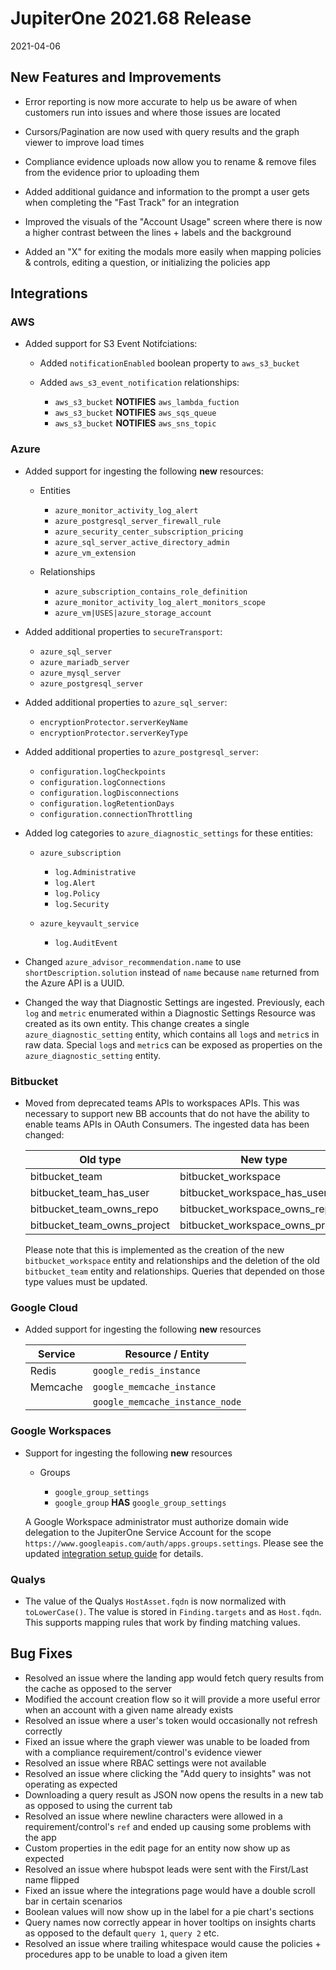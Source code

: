 # JupiterOne 2021.68 Release

2021-04-06

## New Features and Improvements

- Error reporting is now more accurate to help us be aware of when customers run into issues and where those issues are located

- Cursors/Pagination are now used with query results and the graph viewer to improve load times

- Compliance evidence uploads now allow you to rename & remove files from the evidence prior to uploading them

- Added additional guidance and information to the prompt a user gets when completing the "Fast Track" for an integration

- Improved the visuals of the "Account Usage" screen where there is now a higher contrast between the lines + labels and the background

- Added an "X" for exiting the modals more easily when mapping policies & controls, editing a question, or initializing the policies app

## Integrations

### AWS

- Added support for S3 Event Notifciations:

  - Added `notificationEnabled` boolean property to `aws_s3_bucket`
  - Added `aws_s3_event_notification` relationships:
  
    - `aws_s3_bucket` **NOTIFIES** `aws_lambda_fuction` 
    - `aws_s3_bucket` **NOTIFIES** `aws_sqs_queue` 
    - `aws_s3_bucket` **NOTIFIES** `aws_sns_topic` 

### Azure

- Added support for ingesting the following **new** resources:

  - Entities
  
    - `azure_monitor_activity_log_alert`
    - `azure_postgresql_server_firewall_rule`
    - `azure_security_center_subscription_pricing`
    - `azure_sql_server_active_directory_admin`
    - `azure_vm_extension`
    
  - Relationships
  
    - `azure_subscription_contains_role_definition`
    - `azure_monitor_activity_log_alert_monitors_scope`
    - `azure_vm|USES|azure_storage_account`

- Added additional properties to `secureTransport`:

    - `azure_sql_server`
    - `azure_mariadb_server`
    - `azure_mysql_server`
    - `azure_postgresql_server`
    
- Added additional properties to `azure_sql_server`:
  
    - `encryptionProtector.serverKeyName`
    - `encryptionProtector.serverKeyType`
    
- Added additional properties to `azure_postgresql_server`:
  
    - `configuration.logCheckpoints`
    - `configuration.logConnections`
    - `configuration.logDisconnections`
    - `configuration.logRetentionDays`
    - `configuration.connectionThrottling`

- Added log categories to `azure_diagnostic_settings` for these entities:

  - `azure_subscription`
  
    - `log.Administrative`
    - `log.Alert`
    - `log.Policy`
    - `log.Security`
    
  - `azure_keyvault_service`
  
    - `log.AuditEvent`

- Changed `azure_advisor_recommendation.name` to use `shortDescription.solution`
  instead of `name` because `name` returned from the Azure API is a UUID.

- Changed the way that Diagnostic Settings are ingested. Previously, each `log`
  and `metric` enumerated within a Diagnostic Settings Resource was created as
  its own entity. This change creates a single `azure_diagnostic_setting`
  entity, which contains all `log`s and `metric`s in raw data. Special `log`s
  and `metric`s can be exposed as properties on the `azure_diagnostic_setting`
  entity.

### Bitbucket

- Moved from deprecated teams APIs to workspaces APIs. This was necessary to
  support new BB accounts that do not have the ability to enable teams APIs in
  OAuth Consumers. The ingested data has been changed:

  | Old type                    | New type                         |
  | --------------------------- | -------------------------------- |
  | bitbucket_team              | bitbucket_workspace              |
  | bitbucket_team_has_user     | bitbucket_workspace_has_user     |
  | bitbucket_team_owns_repo    | bitbucket_workspace_owns_repo    |
  | bitbucket_team_owns_project | bitbucket_workspace_owns_project |

  Please note that this is implemented as the creation of the new
  `bitbucket_workspace` entity and relationships and the deletion of the old
  `bitbucket_team` entity and relationships. Queries that depended on those type
  values must be updated.

### Google Cloud

- Added support for ingesting the following **new** resources

  | Service  | Resource / Entity               | 
  | --       | --                              | 
  | Redis    | `google_redis_instance`         | 
  | Memcache | `google_memcache_instance`      | 
  |          | `google_memcache_instance_node` | 

### Google Workspaces

- Support for ingesting the following **new** resources

  - Groups
  
    - `google_group_settings`
    - `google_group` **HAS** `google_group_settings`

  A Google Workspace administrator must authorize domain wide delegation to the
  JupiterOne Service Account for the scope
  `https://www.googleapis.com/auth/apps.groups.settings`. Please see the updated
  [integration setup guide](../docs/integrations/google/index.md) for details.

### Qualys

- The value of the Qualys `HostAsset.fqdn` is now normalized with
  `toLowerCase()`. The value is stored in `Finding.targets` and as `Host.fqdn`.
  This supports mapping rules that work by finding matching values.

## Bug Fixes
 
- Resolved an issue where the landing app would fetch query results from the cache as opposed to the server
- Modified the account creation flow so it will provide a more useful error when an account with a given name already exists
- Resolved an issue where a user's token would occasionally not refresh correctly
- Fixed an issue where the graph viewer was unable to be loaded from with a compliance requirement/control's evidence viewer
- Resolved an issue where RBAC settings were not available
- Resolved an issue where clicking the "Add query to insights" was not operating as expected
- Downloading a query result as JSON now opens the results in a new tab as opposed to using the current tab
- Resolved an issue where newline characters were allowed in a requirement/control's `ref` and ended up causing some problems with the app
- Custom properties in the edit page for an entity now show up as expected
- Resolved an issue where hubspot leads were sent with the First/Last name flipped
- Fixed an issue where the integrations page would have a double scroll bar in certain scenarios
- Boolean values will now show up in the label for a pie chart's sections
- Query names now correctly appear in hover tooltips on insights charts as opposed to the default `query 1`, `query 2` etc.
- Resolved an issue where trailing whitespace would cause the policies + procedures app to be unable to load a given item
